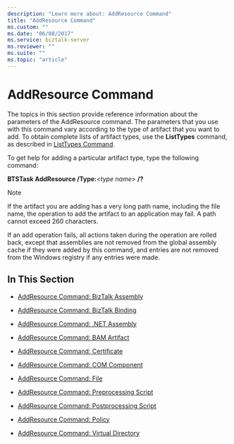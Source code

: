 ```yaml
---
description: "Learn more about: AddResource Command"
title: "AddResource Command"
ms.custom: ""
ms.date: "06/08/2017"
ms.service: biztalk-server
ms.reviewer: ""
ms.suite: ""
ms.topic: "article"
---
```

# AddResource Command
The topics in this section provide reference information about the parameters of the AddResource command. The parameters that you use with this command vary according to the type of artifact that you want to add. To obtain complete lists of artifact types, use the **ListTypes** command, as described in [ListTypes Command](../core/listtypes-command.md).  
  
 To get help for adding a particular artifact type, type the following command:  
  
 **BTSTask AddResource /Type:**\<*type name*\> **/?**  
  
> [!NOTE]
>  If the artifact you are adding has a very long path name, including the file name, the operation to add the artifact to an application may fail. A path cannot exceed 260 characters.  
>   
>  If an add operation fails, all actions taken during the operation are rolled back, except that assemblies are not removed from the global assembly cache if they were added by this command, and entries are not removed from the Windows registry if any entries were made.  
  
## In This Section  
  
-   [AddResource Command: BizTalk Assembly](../core/addresource-command-biztalk-assembly.md)  
  
-   [AddResource Command: BizTalk Binding](../core/addresource-command-biztalk-binding.md)  
  
-   [AddResource Command: .NET Assembly](../core/addresource-command-net-assembly.md)  
  
-   [AddResource Command: BAM Artifact](../core/addresource-command-bam-artifact.md)  
  
-   [AddResource Command: Certificate](../core/addresource-command-certificate.md)  
  
-   [AddResource Command: COM Component](../core/addresource-command-com-component.md)  
  
-   [AddResource Command: File](../core/addresource-command-file.md)  
  
-   [AddResource Command: Preprocessing Script](../core/addresource-command-preprocessing-script.md)  
  
-   [AddResource Command: Postprocessing Script](../core/addresource-command-postprocessing-script.md)  
  
-   [AddResource Command: Policy](../core/addresource-command-policy.md)  
  
-   [AddResource Command: Virtual Directory](../core/addresource-command-virtual-directory.md)
